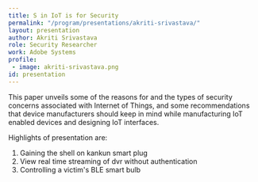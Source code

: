 ```yaml
---
title: S in IoT is for Security
permalink: "/program/presentations/akriti-srivastava/"
layout: presentation
author: Akriti Srivastava
role: Security Researcher
work: Adobe Systems
profile:
 - image: akriti-srivastava.png
id: presentation
---
```

This paper unveils some of the reasons for and the types of security concerns associated with Internet of Things, and some recommendations that device manufacturers should keep in mind while manufacturing IoT enabled devices and designing IoT interfaces.

Highlights of presentation are:
1. Gaining the shell on kankun smart plug
2. View real time streaming of dvr without authentication
3. Controlling a victim's BLE smart bulb